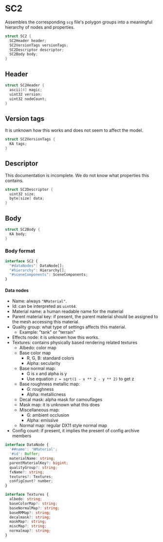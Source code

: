 # SC2

Assembles the corresponding `scg` file's polygon groups into a meaningful hierarchy of nodes and properties.

```cpp
struct SC2 {
  SC2Header header;
  SC2VersionTags versionTags;
  SC2Descriptor descriptor;
  SC2Body body;
}
```

## Header

```cpp
struct SC2Header {
  ascii[4] magic;
  uint32 version;
  uint32 nodeCount;
}
```

## Version tags

It is unknown how this works and does not seem to affect the model.

```cpp
struct SC2VersionTags {
  KA tags;
}
```

## Descriptor

This documentation is incomplete. We do not know what properties this contains.

```cpp
struct SC2Descriptor {
  uint32 size;
  byte[size] data;
}
```

## Body

```cpp
struct SC2Body {
  KA body;
}
```

### Body format

```ts
interface SC2 {
  "#dataNodes": DataNode[];
  "#hierarchy": Hierarchy[];
  "#sceneComponents": SceneComponents;
}
```

#### Data nodes

- Name: always `"NMaterial"`.
- Id: can be interpreted as `uint64`.
- Material name: a human readable name for the material
- Parent material key: if present, the parent material should be assigned to the mesh accessing this material.
- Quality group: what type of settings affects this material.
  - Example: "tank" or "terrain"
- Effects node: it is unknown how this works.
- Textures: contains physically based rendering related textures
  - Albedo: color map
  - Base color map
    - R, G, B: standard colors
    - Alpha: secularity
  - Base normal map:
    - G is x and alpha is y
    - Use equation `z = sqrt(1 - x ** 2 - y ** 2)` to get z
  - Base roughness metallic map:
    - G: roughness
    - Alpha: metallicness
  - Decal mask: alpha mask for camouflages
  - Mask map: it is unknown what this does
  - Miscellaneous map:
    - G: ambient occlusion
    - Alpha: emissive
  - Normal map: regular DX11 style normal map
- Config count: if present, it implies the present of config archive members

```ts
interface DataNode {
  '##name': 'NMaterial';
  '#id': Buffer;
  materialName: string;
  parentMaterialKey?: bigint;
  qualityGroup?: string;
  fxName?: string;
  textures?: Textures;
  configCount? number;
}

interface Textures {
  albedo: string;
  baseColorMap?: string;
  baseNormalMap?: string;
  baseRMMap?: string;
  decalmask?: string;
  maskMap?: string;
  miscMap?: string;
  normalmap?: string;
}
```
